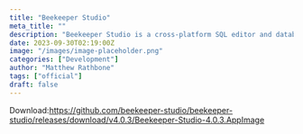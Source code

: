 ```yaml
---
title: "Beekeeper Studio"
meta_title: ""
description: "Beekeeper Studio is a cross-platform SQL editor and database manager"
date: 2023-09-30T02:19:00Z
image: "/images/image-placeholder.png"
categories: ["Development"]
author: "Matthew Rathbone"
tags: ["official"]
draft: false
---
```


Download:https://github.com/beekeeper-studio/beekeeper-studio/releases/download/v4.0.3/Beekeeper-Studio-4.0.3.AppImage
